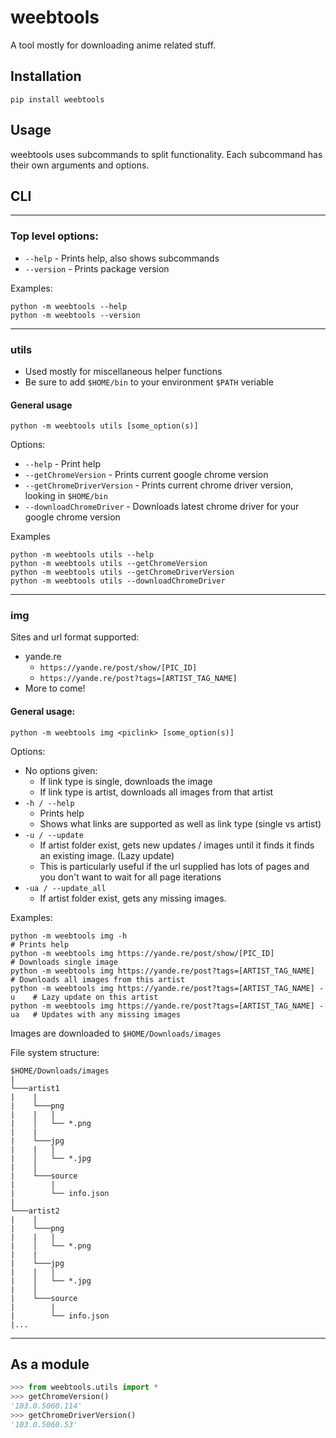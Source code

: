 # weebtools

A tool mostly for downloading anime related stuff.

## Installation
`pip install weebtools`

## Usage
weebtools uses subcommands to split functionality. Each subcommand has their own arguments and options.

## CLI
---

### Top level options:
 - `--help` - Prints help, also shows subcommands
 - `--version` - Prints package version

Examples:
```
python -m weebtools --help
python -m weebtools --version
```
---
### utils

- Used mostly for miscellaneous helper functions
- Be sure to add `$HOME/bin` to your environment `$PATH` veriable

#### General usage

`python -m weebtools utils [some_option(s)]`

Options:
  - `--help` - Print help
  - `--getChromeVersion` - Prints current google chrome version
  - `--getChromeDriverVersion` - Prints current chrome driver version, looking in `$HOME/bin`
  - `--downloadChromeDriver` - Downloads latest chrome driver for your google chrome version

Examples
```
python -m weebtools utils --help
python -m weebtools utils --getChromeVersion
python -m weebtools utils --getChromeDriverVersion
python -m weebtools utils --downloadChromeDriver
```

---
### img

Sites and url format supported:
- yande.re
  - `https://yande.re/post/show/[PIC_ID]`
  - `https://yande.re/post?tags=[ARTIST_TAG_NAME]`
- More to come!

#### General usage:
`python -m weebtools img <piclink> [some_option(s)]`

Options:
  - No options given:
    - If link type is single, downloads the image
    - If link type is artist, downloads all images from that artist
  - `-h / --help`
    - Prints help
    - Shows what links are supported as well as link type (single vs artist)
  - `-u / --update`
    - If artist folder exist, gets new updates / images until it finds it finds an existing image. (Lazy update)
    - This is particularly useful if the url supplied has lots of pages and you don't want to wait for all page iterations
  - `-ua / --update_all`
    - If artist folder exist, gets any missing images.

Examples:
```
python -m weebtools img -h                                                 # Prints help
python -m weebtools img https://yande.re/post/show/[PIC_ID]                # Downloads single image
python -m weebtools img https://yande.re/post?tags=[ARTIST_TAG_NAME]       # Downloads all images from this artist
python -m weebtools img https://yande.re/post?tags=[ARTIST_TAG_NAME] -u    # Lazy update on this artist
python -m weebtools img https://yande.re/post?tags=[ARTIST_TAG_NAME] -ua   # Updates with any missing images
```



Images are downloaded to `$HOME/Downloads/images`

File system structure:
```
$HOME/Downloads/images
|
└───artist1
|    |
|    └───png
|    |   |
|    │   └── *.png
|    |
|    └───jpg
|    |   |
|    │   └── *.jpg
|    │
|    └───source
|        |
|        └── info.json
|
└───artist2
|    |
|    └───png
|    |   |
|    │   └── *.png
|    |
|    └───jpg
|    |   |
|    │   └── *.jpg
|    │   
|    └───source
|        |
|        └── info.json
|...
```

---
## As a module
```python
>>> from weebtools.utils import *
>>> getChromeVersion()
'103.0.5060.114'
>>> getChromeDriverVersion()
'103.0.5060.53'
```
